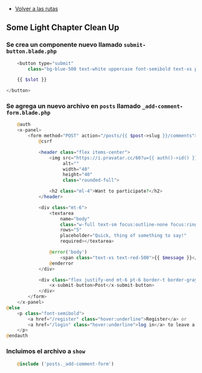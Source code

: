 - [Volver a las rutas](/Readme.md)

## Some Light Chapter Clean Up

### Se crea un componente nuevo llamado `submit-button.blade.php`

```php
    <button type="submit"
        class="bg-blue-500 text-white uppercase font-semibold text-xs py-2 px-10 rounded-2xl hover:bg-blue-600">

    {{ $slot }}

</button>
```

### Se agrega un nuevo archivo en `posts` llamado `_add-comment-form.blade.php`


```php
    @auth
    <x-panel>
        <form method="POST" action="/posts/{{ $post->slug }}/comments">
            @csrf

            <header class="flex items-center">
                <img src="https://i.pravatar.cc/60?u={{ auth()->id() }}"
                     alt=""
                     width="40"
                     height="40"
                     class="rounded-full">

                <h2 class="ml-4">Want to participate?</h2>
            </header>

            <div class="mt-6">
                <textarea
                    name="body"
                    class="w-full text-sm focus:outline-none focus:ring"
                    rows="5"
                    placeholder="Quick, thing of something to say!"
                    required></textarea>

                @error('body')
                    <span class="text-xs text-red-500">{{ $message }}</span>
                @enderror
            </div>

            <div class="flex justify-end mt-6 pt-6 border-t border-gray-200">
                <x-submit-button>Post</x-submit-button>
            </div>
        </form>
    </x-panel>
@else
    <p class="font-semibold">
        <a href="/register" class="hover:underline">Register</a> or
        <a href="/login" class="hover:underline">log in</a> to leave a comment.
    </p>
@endauth
```

### Incluimos el archivo a `show`


```php
    @include ('posts._add-comment-form')
```